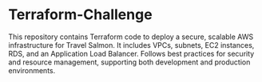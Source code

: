 # Terraform-Challenge
This repository  contains Terraform code to deploy a secure, scalable AWS infrastructure for Travel Salmon. It includes VPCs, subnets, EC2 instances, RDS, and an Application Load Balancer. Follows best practices for security and resource management, supporting both development and production environments.
